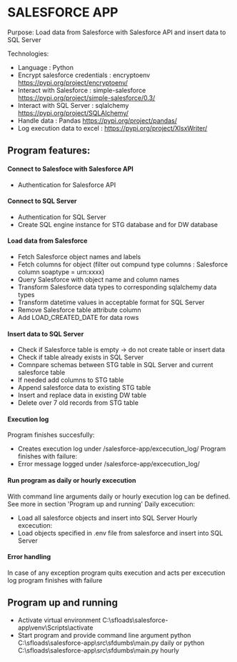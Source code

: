 # SALESFORCE APP

Purpose: Load data from Salesforce with Salesforce API and insert data to SQL Server

Technologies:
- Language : Python
- Encrypt salesforce credentials : encryptoenv https://pypi.org/project/encryptoenv/ 
- Interact with Salesforce : simple-salesforce https://pypi.org/project/simple-salesforce/0.3/
- Interact with SQL Server : sqlalchemy https://pypi.org/project/SQLAlchemy/
- Handle data : Pandas https://pypi.org/project/pandas/
- Log execution data to excel : https://pypi.org/project/XlsxWriter/

## Program features:

#### Connect to Salesfoce with Salesforce API
- Authentication for Salesforce API

#### Connect to SQL Server
- Authentication for SQL Server
- Create SQL engine instance for STG database and for DW database

#### Load data from Salesforce
- Fetch Salesforce object names and labels
- Fetch columns for object (filter out compund type columns : Salesforce column soaptype = urn:xxxx)
- Query Salesforce with object name and column names
- Transform Salesforce data types to corresponding sqlalchemy data types
- Transform datetime values in acceptable format for SQL Server
- Remove Salesforce table attribute column
- Add LOAD_CREATED_DATE for data rows

#### Insert data to SQL Server
- Check if Salesforce table is empty -> do not create table or insert data
- Check if table already exists in SQL Server
- Comnpare schemas between STG table in SQL Server and current salesforce table
- If needed add columns to STG table
- Append salesforce data to existing STG table
- Insert and replace data in existing DW table
- Delete over 7 old records from STG table

#### Execution log
Program finishes succesfully:
- Creates execution log under /salesforce-app/excecution_log/
Program finishes with failure:
- Error message logged under /salesforce-app/excecution_log/

#### Run program as daily or hourly excecution 
With command line arguments daily or hourly execution log can be defined. See more in section 'Program up and running'
Daily excecution:
- Load all salesforce objects and insert into SQL Server
Hourly excecution:
- Load objects specified in .env file from salesforce and insert into SQL Server

#### Error handling
In case of any exception program quits execution and acts per excecution log program finishes with failure

## Program up and running
- Activate virtual environment 
C:\sfloads\salesforce-app\venv\Scripts\activate
- Start program and provide command line argument
python C:\sfloads\salesforce-app\src\sfdumbs\main.py daily
or
python C:\sfloads\salesforce-app\src\sfdumbs\main.py hourly
